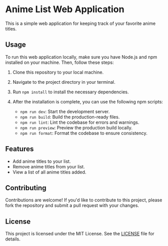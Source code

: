 # Anime List Web Application

This is a simple web application for keeping track of your favorite anime titles.

## Usage

To run this web application locally, make sure you have Node.js and npm installed on your machine. Then, follow these steps:

1. Clone this repository to your local machine.
2. Navigate to the project directory in your terminal.
3. Run `npm install` to install the necessary dependencies.
4. After the installation is complete, you can use the following npm scripts:

   - `npm run dev`: Start the development server.
   - `npm run build`: Build the production-ready files.
   - `npm run lint`: Lint the codebase for errors and warnings.
   - `npm run preview`: Preview the production build locally.
   - `npm run format`: Format the codebase to ensure consistency.

## Features

- Add anime titles to your list.
- Remove anime titles from your list.
- View a list of all anime titles added.

## Contributing

Contributions are welcome! If you'd like to contribute to this project, please fork the repository and submit a pull request with your changes.

## License

This project is licensed under the MIT License. See the [LICENSE](LICENSE) file for details.
